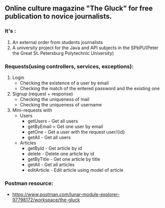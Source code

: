 ## Online culture magazine "The Gluck" for free publication to novice journalists.
### It's :
1. An external order from students journalists
2. A university project for the Java and API subjects in the SPbPU(Peter the Great St. Petersburg Polytechnic University)

### Requests(using controllers, services, exceptions):
1. Login
   - Checking the existence of a user by email
   - Checking the match of the entered password and the existing one
2. Signup (request + response)
   - Checking the uniqueness of mail
   - Checking the uniqueness of username
3. Mini-requests with
    - Users
      - getUsers - Get all users
      - getByEmail = Get one user by email
      - getOne - Get a user with the request user/{id}
      - getAll - Get all users
    - Articles
      - getById - Get article by id
      - delete - Delete one article by id
      - getByTitle - Get one article by title
      - getAll - Get all articles
      - editArticle - Edit article using model of article

### Postman resource:
   - https://www.postman.com/lunar-module-explorer-97798172/workspace/the-gluck